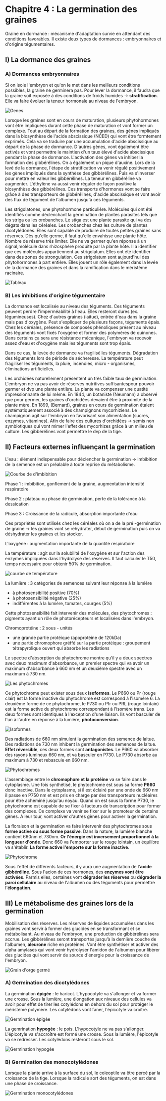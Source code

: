 # Chapitre 4 : La germination des graines

Graine en dormance : mécanisme d'adaptation survie en attendant des conditions favorables. Il existe deux types de dormances : embryonnaires et d'origine tégumentaires.

## I) La dormance des graines

### A) Dormances embryonnaires

Si on isole l'embryon et qu'on le met dans les meilleurs conditions possibles, la graine ne germinera pas. Pour lever la dormance, il faudra que la graine soit exposée à des conditions de froids humides -> **stratification**. Elle va faire évoluer la teneur hormonale au niveau de l'embryon.

![Genes](Images/genes.JPG)

Lorsque les graines sont en cours de maturation, plusieurs phytohormones vont être impliquées durant cette phase de maturation et vont former un complexe. Tout au départ de la formation des graines, des gènes impliqués dans la biosynthèse de l'acide abscissique (NCED) qui vont être formtement exprimés. Cela va se traduire par une accumulation d'acide abscissique au départ de la phase de dormance. D'autres gènes, vont également être activés et vont permettre le maintien d'un taux élevé d'acide abscissique pendant la phase de dormance. L'activation des gènes va inhiber la formation des gibbérélines. On a également un pique d'auxine.  Lors de la levé de la dormance, l'étape de stratification va venir régulé positivement les gènes impliqués dans la synthèse des gibbérélines. Puis va s'inverser pour mettre en valeur les gibbérélines. La teneur en gibbéréline va augmenter. L'éthylène va aussi venir réguler de façon positive la biosynthèse des gibbérélines. Ces transports d'hormones vont se faire grâce à des transporteurs de gibbérélines, d'acide abscissique et vont avoir des flux de tégument de l'albumen jusqu'à ces téguments.

Les strigolatones, une phytohormone particulière. Molécules qui ont été identifiés comme déclenchant la germination de plantes parasites tels que les striga ou les orobanches. Le stiga est une plante parasite qui va des dégats dans les céréales. Les orobanches chez les culture de plantes dicotylédones. Elles sont capable de produire de toutes petites graines sans réserves. Dès qu'elle germe, il faut qu'elle envahisse une plante hôte. Nombre de réserve très limiter. Elle ne va germer qu'en réponse à un signal,molécule dans rhizosphère produite par la plante hôte. Il a identifier que ces molécules appartiennent au strigolatum. Elles ont été identifier dans des zones de strongulation. Ces strigolatum sont aujourd'hui des phytohormones à part entière. Elles jouent un rôle également dans la levée de la dormance des graines et dans la ramification dans le méristème racinaire.

![Tableau](Images/vbr.JPG)

### B) Les inhibitions d'origine tégumentaire

La dormance est localisée au niveau des téguments. Ces téguments peuvent perdre l'imperméabilité à l'eau. Elles resteront dures (ex. légumineuses). Chez d'autres graines (laitue), entrée d'eau dans la graine mais pas d'oxygène. Peut s'expliquer de plusieurs façons, téguments épais. Chez les céréales, présence de composés phénoliques présent au niveau des téguments vont fixés l'oxygène et former des polymères de quinones. Dans certains ça sera une résistance mécanique, l'embryon va recevoir assez d'eau et d'oxygène mais les téguments sont trop épais.

Dans ce cas, la levée de dormance va fragilisé les téguments. Dégradation des téguments lors de période de sécheresse. La température peut fragiliser les téguments, la pluie, incendies, micro - organismes, éliminations artificielles.

Les orchidées naturellement présentent un très faible taux de germination. L'embryon ne va pas avoir de réserves nutritives suffisantespour pouvoir germer et dvp une plante entière. La plante va compenser une quatité impressionnante de lui même. En 1844, un botaniste (Neumann) a observé que pour germer, les graines d'orchidées devaient être à proximité de la plante mère. En 1899, (Bernard), graines en cours de germination étaient systématiquement associé à des champignons mycorhiziens. Le champignon agit sur l'embryon en favorisant son alimentation (sucres, enzymes, vitamines). Afin de faire des cultures d'orchidées -> semis non symbiotiques qui vont mimer l'effet des mycorhizes grâce à un milieu de culture. Les gibbérélines vont permettre le dvp de la tige.

## II) Facteurs externes influençant la germination

L'eau : élément indispensable pour déclencher la germination -> imbibition de la semence est un préalable à toute reprise du métabolisme.

![Courbe de d'imbibition](Images/courbe.JPG)

Phase 1 : imbibition, gonflement de la graine, augmentation intensité respiratoire

Phase 2 : plateau ou phase de germination, perte de la tolérance à la dessication

Phase 3 : Croissance de la radicule, absorption importante d'eau

Ces propriétés sont utilisés chez les céréales où on a de la pré -germination de graine -> les graines vont se rehydrater, début de germination puis on va déshydrater les graines et les stocker. 

L'oxygène : augmentation importante de la quantité respiratoire 

La température : agit sur la solubilité de l'oxygène et sur l'action des enzymes impliquées dans l'hydrolyse des réserves. Il faut calculer le T50, temps nécessaire pour obtenir 50% de germination.
 
![courbe de température](Images/t50.JPG)

La lumière : 3 catégories de semences suivant leur réponse à la lumière

* à photosensibilité positive (70%)
* à photosensibilité négative (25%)
* indifférentes à la lumière, tomates, courges (5%)

Cette photosensibilité fait intervenir des molécules, des phytochromes : pigments ayant un rôle de photorécepteurs et localisées dans l'embryon.

Chromoprotéine : 2 sous - unités 

* une grande partie protéique (apoprotéine de 120kDa)
* une partie chromophore gréffé sur la partie protéique : groupement tétrapyrolique ouvert qui absorbe les radiations

Le spectre d'absorption du phytochrome montre qu'il y a deux spectres avec deux maximum d'absorbance, un premier spectre qui va avoir un maximum d'absorbance à 660 nm et un deuxième spectre avec un maximum à 730 nm.

![Les phytochromes](Images/graph.JPG)

Ce phytochrome peut exister sous deux **isoformes**. Le P660 ou Pr (rouge clair) est la forme inactive du phytochrome est correspond à l'isomère 6. La deuxième forme de ce phytochrome, le P730 ou Pfr ou PRL (rouge lointain) est la forme active du phytochrome correspondant à l'isomère trans. Les deux formes sont identiques à l'exception d'une liaison. Ils vont basculer de l'un à l'autre en réponse à la lumière, **photoconversion**.

![Isoformes](Images/phyto.JPG)

Des radiations de 660 nm simulent la germination des semence de laitue. Des radiations de 730 nm inhibent la germination des semences de laitue. **Effet réversible**, ces deux formes sont **antagonistes**. Le P660 va absorber des rayons lumineux 660 nm, et va basculer en P730. Le P730 absorbe au maximum à 730 et rebascule en 660 nm.

![Phytochromes](Images/test.JPG)

L'assemblage entre le **chromophore et la protéine** va se faire dans le cytoplasme. Une fois synthétisé, le phytochrome est sous sa forme **P660** donc inactive. Dans le cytoplasme, si il est éclairé par une onde de 660 nm il passe en P750 nm et est pris en charge par des transporteurs nucléaires pour être acheminé jusqu'au noyau. Quand on est sous la forme P730, le phytochrome est capable de se fixer à facteurs de transcription pour former des complexes. Ce complexe va venir se fixer sur le promoteur de certains gènes. A leur tour, vont activer d'autres gènes pour activer la germination.

La floraison et la germination va faire intervenir des phytochromes sous **forme active ou sous forme passive**. Dans la nature, la lumière blanche contient 660nm et 730nm. **Or l'énergie est inversement proportionnel à la longueur d'onde**. Donc 660 va l'emporter sur le rouge lointain, un équilibre va s'établir. **La forme active l'emporte sur la forme inactive**. 

![Phytochrome](Images/schéma.JPG)

Sous l'effet de différents facteurs, il y aura une augmentation de l'**acide gibbéréline**. Sous l'acion de ces hormones, des **enzymes vont être activées**. Parmis elles, certaines vont **dégrader les réserves** ou **dégrader la paroi cellulaire** au niveau de l'albumen ou des téguments pour permettre l'**élongation**. 

## III) Le métabolisme des graines lors de la germination

Mobilisation des réserves. Les réserves de liquides accumulées dans les graines vont servir à former des glucides en se transformant et se métabolisant. Au niveau de l'embryon, une production de gibbérélines sera accrue. Les gibbérélines seront transportés jusqu'à la dernière couche de l'albumen, **aleurone** riche en protéines. Vont être synthétiser et activer des alpha amylases qui vont venir hydrolyser l'amidon de l'albumen pour libérer des glucides qui vont servir de source d'énergie pour la croissance de l'embryon. 

![Grain d'orge germé](Images/cell.JPG)

### A) Germination des dicotylédones

La germination **épigée** : le haricot. L'hypocotyle va s'allonger et va former une crosse. Sous la lumière, une élongation aux niveaux des cellules va avoir pour effet de tirer les cotylédons en dehors du sol pour protéger le méristème polymère. Les cotylédons vont faner, l'épicotyle va croître. 

![Germination épigée](Images/épigée.JPG)

La gemrination **hypogée** : le pois. L'hypocotyle ne va pas s'allonger. L'épicotyle va s'accroître est formé une crosse. Sous la lumière, l'épicotyle va se redresser. Les cotylédons resteront sous le sol.

![Germination hypogée](Images/hypogée.JPG)

### B) Germination des monocotylédones

Lorsque la plante arrive à la surface du sol, le coleoptile va être percé par la croissance de la tige. Lorsque la radicule sort des téguments, on est dans une phase de croissance.

![Germination monocotylédones](Images/monocot.JPG)